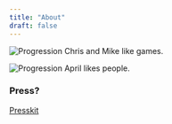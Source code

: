 ```yaml
---
title: "About"
draft: false
---
```



![Progression](/mandc-transparent.png)
Chris and Mike like games.

![Progression](/av.png)
April likes people.


### Press?

[Presskit](https://press.daylightbasementstudio.com/)